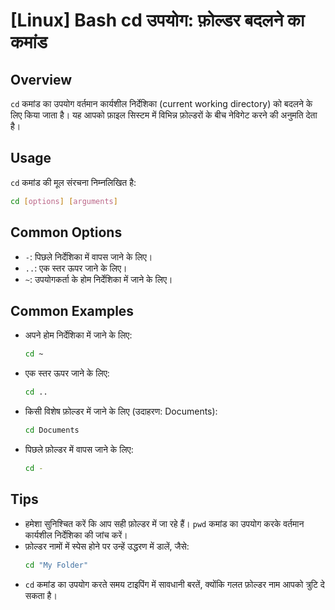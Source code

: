 # [Linux] Bash cd उपयोग: फ़ोल्डर बदलने का कमांड

## Overview
`cd` कमांड का उपयोग वर्तमान कार्यशील निर्देशिका (current working directory) को बदलने के लिए किया जाता है। यह आपको फ़ाइल सिस्टम में विभिन्न फ़ोल्डरों के बीच नेविगेट करने की अनुमति देता है।

## Usage
`cd` कमांड की मूल संरचना निम्नलिखित है:

```bash
cd [options] [arguments]
```

## Common Options
- `-`: पिछले निर्देशिका में वापस जाने के लिए।
- `..`: एक स्तर ऊपर जाने के लिए।
- `~`: उपयोगकर्ता के होम निर्देशिका में जाने के लिए।

## Common Examples
- अपने होम निर्देशिका में जाने के लिए:
  ```bash
  cd ~
  ```

- एक स्तर ऊपर जाने के लिए:
  ```bash
  cd ..
  ```

- किसी विशेष फ़ोल्डर में जाने के लिए (उदाहरण: Documents):
  ```bash
  cd Documents
  ```

- पिछले फ़ोल्डर में वापस जाने के लिए:
  ```bash
  cd -
  ```

## Tips
- हमेशा सुनिश्चित करें कि आप सही फ़ोल्डर में जा रहे हैं। `pwd` कमांड का उपयोग करके वर्तमान कार्यशील निर्देशिका की जांच करें।
- फ़ोल्डर नामों में स्पेस होने पर उन्हें उद्धरण में डालें, जैसे:
  ```bash
  cd "My Folder"
  ```
- `cd` कमांड का उपयोग करते समय टाइपिंग में सावधानी बरतें, क्योंकि गलत फ़ोल्डर नाम आपको त्रुटि दे सकता है।